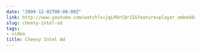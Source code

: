 ```yaml
---
date: "2009-12-02T00:00:00Z"
link: http://www.youtube.com/watch?v=jqLPHrCQr2I&feature=player_embedded
slug: cheesy-intel-ad
tags:
- video
title: Cheesy Intel Ad
---
```

